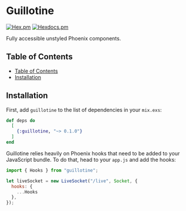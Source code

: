 # Guillotine

[![Hex.pm](https://img.shields.io/hexpm/v/guillotine.svg)](https://hex.pm/packages/guillotine)
[![Hexdocs.pm](https://img.shields.io/badge/hexdocs-online-green)](https://hexdocs.pm/guillotine/)

<!-- MDOC !-->

Fully accessible unstyled Phoenix components.

## Table of Contents

- [Table of Contents](#table-of-contents)
- [Installation](#installation)

## Installation

First, add `guillotine` to the list of dependencies in your `mix.exs`:

```elixir
def deps do
  [
    {:guillotine, "~> 0.1.0"}
  ]
end
```

Guillotine relies heavily on Phoenix hooks that need to be added to your JavaScript bundle. To do that, head to your `app.js` and add the
hooks:

```javascript
import { Hooks } from "guillotine";

let liveSocket = new LiveSocket("/live", Socket, {
  hooks: {
    ...Hooks
  },
});
```
